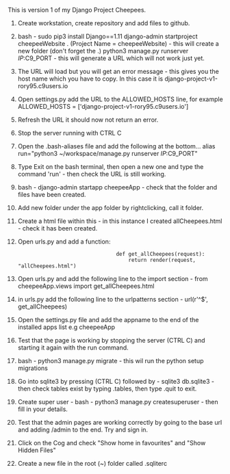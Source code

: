 This is version 1 of my Django Project Cheepees.

1. Create workstation, create repository and add files to github.
2. bash - sudo pip3 install Django==1.11
          django-admin startproject cheepeeWebsite .   (Project Name = cheepeeWebsite) - this will create a new folder (don't forget the .)
          python3 manage.py runserver $IP:$C9_PORT - this will generate a URL which will not work just yet.
3. The URL will load but you will get an error message - this gives you the host name which you have to copy. In this case it is django-project-v1-rory95.c9users.io
4. Open settings.py add the URL to the ALLOWED_HOSTS line, for example ALLOWED_HOSTS = ['django-project-v1-rory95.c9users.io']
5. Refresh the URL it should now not return an error.
6. Stop the server running with CTRL C
7. Open the .bash-aliases file and add the following at the bottom... alias run="python3 ~/workspace/manage.py runserver $IP:$C9_PORT"
8. Type Exit on the bash terminal, then open a new one and type the command 'run' - then check the URL is still working. 

9. bash - django-admin startapp cheepeeApp - check that the folder and files have been created.
10. Add new folder under the app folder by rightclicking, call it folder. 
11. Create a html file within this - in this instance I created allCheepees.html - check it has been created.
12. Open urls.py and add a function:
 
                                        def get_allCheepees(request):
                                            return render(request, "allCheepees.html")

13. Open urls.py and add the following line to the import section - from cheepeeApp.views import get_allCheepees.html
14. in urls.py add the following line to the urlpatterns section - url(r'^$', get_allCheepees)
15. Open the settings.py file and add the appname to the end of the installed apps list e.g cheepeeApp
16. Test that the page is working by stopping the server (CTRL C) and starting it again with the run command. 

17. bash - python3 manage.py migrate - this wil run the python setup migrations
18. Go into sqlite3 by pressing (CTRL C) followed by - sqlite3 db.sqlite3 - then check tables exist by typing .tables, then type .quit to exit.
19. Create super user - bash - python3 manage.py createsuperuser - then fill in your details.
20. Test that the admin pages are working correctly by going to the base url and adding /admin to the end. Try and sign in. 
21. Click on the Cog and check "Show home in favourites" and "Show Hidden Files"
22. Create a new file in the root (~) folder called .sqliterc

